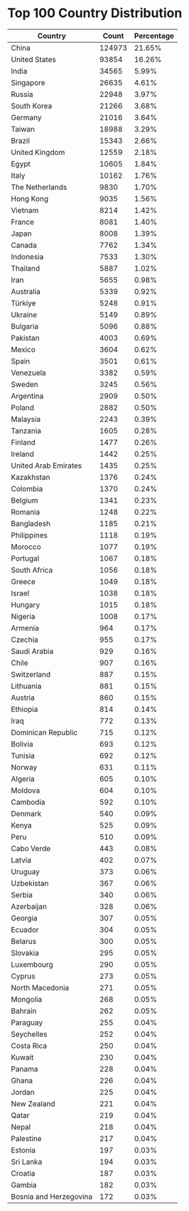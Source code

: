 # Top 100 Country Distribution
| Country | Count | Percentage |
|----|----|----|
| China | 124973 | 21.65% |
| United States | 93854 | 16.26% |
| India | 34565 | 5.99% |
| Singapore | 26635 | 4.61% |
| Russia | 22948 | 3.97% |
| South Korea | 21266 | 3.68% |
| Germany | 21016 | 3.64% |
| Taiwan | 18988 | 3.29% |
| Brazil | 15343 | 2.66% |
| United Kingdom | 12559 | 2.18% |
| Egypt | 10605 | 1.84% |
| Italy | 10162 | 1.76% |
| The Netherlands | 9830 | 1.70% |
| Hong Kong | 9035 | 1.56% |
| Vietnam | 8214 | 1.42% |
| France | 8081 | 1.40% |
| Japan | 8008 | 1.39% |
| Canada | 7762 | 1.34% |
| Indonesia | 7533 | 1.30% |
| Thailand | 5887 | 1.02% |
| Iran | 5655 | 0.98% |
| Australia | 5339 | 0.92% |
| Türkiye | 5248 | 0.91% |
| Ukraine | 5149 | 0.89% |
| Bulgaria | 5096 | 0.88% |
| Pakistan | 4003 | 0.69% |
| Mexico | 3604 | 0.62% |
| Spain | 3501 | 0.61% |
| Venezuela | 3382 | 0.59% |
| Sweden | 3245 | 0.56% |
| Argentina | 2909 | 0.50% |
| Poland | 2882 | 0.50% |
| Malaysia | 2243 | 0.39% |
| Tanzania | 1605 | 0.28% |
| Finland | 1477 | 0.26% |
| Ireland | 1442 | 0.25% |
| United Arab Emirates | 1435 | 0.25% |
| Kazakhstan | 1376 | 0.24% |
| Colombia | 1370 | 0.24% |
| Belgium | 1341 | 0.23% |
| Romania | 1248 | 0.22% |
| Bangladesh | 1185 | 0.21% |
| Philippines | 1118 | 0.19% |
| Morocco | 1077 | 0.19% |
| Portugal | 1067 | 0.18% |
| South Africa | 1056 | 0.18% |
| Greece | 1049 | 0.18% |
| Israel | 1038 | 0.18% |
| Hungary | 1015 | 0.18% |
| Nigeria | 1008 | 0.17% |
| Armenia | 964 | 0.17% |
| Czechia | 955 | 0.17% |
| Saudi Arabia | 929 | 0.16% |
| Chile | 907 | 0.16% |
| Switzerland | 887 | 0.15% |
| Lithuania | 881 | 0.15% |
| Austria | 860 | 0.15% |
| Ethiopia | 814 | 0.14% |
| Iraq | 772 | 0.13% |
| Dominican Republic | 715 | 0.12% |
| Bolivia | 693 | 0.12% |
| Tunisia | 692 | 0.12% |
| Norway | 631 | 0.11% |
| Algeria | 605 | 0.10% |
| Moldova | 604 | 0.10% |
| Cambodia | 592 | 0.10% |
| Denmark | 540 | 0.09% |
| Kenya | 525 | 0.09% |
| Peru | 510 | 0.09% |
| Cabo Verde | 443 | 0.08% |
| Latvia | 402 | 0.07% |
| Uruguay | 373 | 0.06% |
| Uzbekistan | 367 | 0.06% |
| Serbia | 340 | 0.06% |
| Azerbaijan | 328 | 0.06% |
| Georgia | 307 | 0.05% |
| Ecuador | 304 | 0.05% |
| Belarus | 300 | 0.05% |
| Slovakia | 295 | 0.05% |
| Luxembourg | 290 | 0.05% |
| Cyprus | 273 | 0.05% |
| North Macedonia | 271 | 0.05% |
| Mongolia | 268 | 0.05% |
| Bahrain | 262 | 0.05% |
| Paraguay | 255 | 0.04% |
| Seychelles | 252 | 0.04% |
| Costa Rica | 250 | 0.04% |
| Kuwait | 230 | 0.04% |
| Panama | 228 | 0.04% |
| Ghana | 226 | 0.04% |
| Jordan | 225 | 0.04% |
| New Zealand | 221 | 0.04% |
| Qatar | 219 | 0.04% |
| Nepal | 218 | 0.04% |
| Palestine | 217 | 0.04% |
| Estonia | 197 | 0.03% |
| Sri Lanka | 194 | 0.03% |
| Croatia | 187 | 0.03% |
| Gambia | 182 | 0.03% |
| Bosnia and Herzegovina | 172 | 0.03% |
